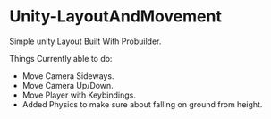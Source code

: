 # Unity-LayoutAndMovement

Simple unity Layout Built With Probuilder.

Things Currently able to do: 
- Move Camera Sideways.
- Move Camera Up/Down.
- Move Player with Keybindings.
- Added Physics to make sure about falling on ground from height.

